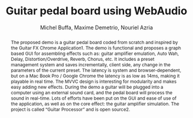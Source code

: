 --- 
  title: "Guitar pedal board using WebAudio" 
  abstract: "The proposed demo is a guitar pedal board coded from scratch and inspired by the Guitar FX Chrome Application1. The demo is functional and proposes a graph based GUI for assembling effects such as: guitar amplifier emulation, Auto Wah, Delay, Distortion/Overdrive, Reverb, Chorus, etc. It includes a preset management system and saves incrementally, client side, any change in the parameters of the current preset. The latency is system and browser-dependent, but on a Mac Book Pro / Google Chrome the latency is as low as 14ms, making it playable in real time. The MVVC design is interesting for modularity and makes easy adding new effects. During the demo a guitar will be plugged into a computer using an external sound card, and the pedal board will process the sound in real-time. Lots of efforts have been put on the GUI and ease of use of the application, as well as on the core effect: the guitar amplifier simulation. The project is called “Guitar Processor” and is open source2." 
  address: "Atlanta, Georgia" 
  author: "Michel Buffa, Maxime Demetrio, Nouriel Azria" 
  booktitle: "Proceedings of the International Web Audio Conference" 
  editor: "Jason Freeman, Alexander Lerch, Matthew Paradis" 
  month: "Proceedings of the International Web Audio Conference"
  pages: "21428511" 
  publisher: "Georgia Tech" 
  series: "WAC '16"
  type: "Demo"  
  year: "2016" 
  id: "2016_EA_46" 
  tags: year2016 
  pdflink: /_data/papers/pdf/2016/2016_46.pdf
  ISSN: 2663-5844
---